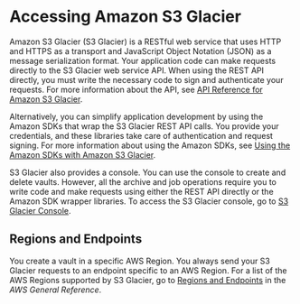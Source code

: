 # Accessing Amazon S3 Glacier<a name="amazon-glacier-accessing"></a>

Amazon S3 Glacier \(S3 Glacier\) is a RESTful web service that uses HTTP and HTTPS as a transport and JavaScript Object Notation \(JSON\) as a message serialization format\. Your application code can make requests directly to the S3 Glacier web service API\. When using the REST API directly, you must write the necessary code to sign and authenticate your requests\. For more information about the API, see [API Reference for Amazon S3 Glacier](amazon-glacier-api.md)\. 

Alternatively, you can simplify application development by using the Amazon SDKs that wrap the S3 Glacier REST API calls\. You provide your credentials, and these libraries take care of authentication and request signing\. For more information about using the Amazon SDKs, see [Using the Amazon SDKs with Amazon S3 Glacier](using-aws-sdk.md)\.

S3 Glacier also provides a console\. You can use the console to create and delete vaults\. However, all the archive and job operations require you to write code and make requests using either the REST API directly or the Amazon SDK wrapper libraries\. To access the S3 Glacier console, go to [S3 Glacier Console](https://console.aws.amazon.com/glacier/)\. 

## Regions and Endpoints<a name="regions-and-endpoints-intro"></a>

You create a vault in a specific AWS Region\. You always send your S3 Glacier requests to an endpoint specific to an AWS Region\. For a list of the AWS Regions supported by S3 Glacier, go to [Regions and Endpoints](https://docs.aws.amazon.com/general/latest/gr/rande.html#glacier_region) in the *AWS General Reference*\.
